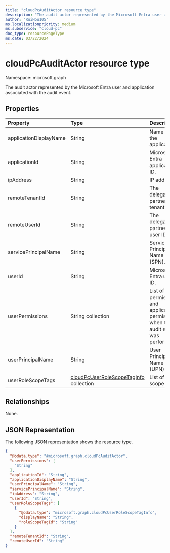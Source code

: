 ```yaml
---
title: "cloudPcAuditActor resource type"
description: "The audit actor represented by the Microsoft Entra user and application associated with the audit event."
author: "RuiHou105"
ms.localizationpriority: medium
ms.subservice: "cloud-pc"
doc_type: resourcePageType
ms.date: 03/22/2024
---
```


# cloudPcAuditActor resource type

Namespace: microsoft.graph

The audit actor represented by the Microsoft Entra user and application associated with the audit event.

## Properties

|Property|Type|Description|
|:---|:---|:---|
|applicationDisplayName|String|Name of the application.|
|applicationId|String|Microsoft Entra application ID.|
|ipAddress|String|IP address.|
|remoteTenantId|String|The delegated partner tenant ID.|
|remoteUserId|String|The delegated partner user ID.|
|servicePrincipalName|String|Service Principal Name (SPN).|
|userId|String|Microsoft Entra user ID.|
|userPermissions|String collection|List of user permissions and application permissions when the audit event was performed.|
|userPrincipalName|String|User Principal Name (UPN).|
|userRoleScopeTags|[cloudPcUserRoleScopeTagInfo](../resources/cloudpcuserrolescopetaginfo.md) collection|List of role scope tags.|

## Relationships

None.

## JSON Representation

The following JSON representation shows the resource type.
<!-- {
  "blockType": "resource",
  "@odata.type": "microsoft.graph.cloudPcAuditActor"
}
-->

``` json
{
  "@odata.type": "#microsoft.graph.cloudPcAuditActor",
  "userPermissions": [
    "String"
  ],
  "applicationId": "String",
  "applicationDisplayName": "String",
  "userPrincipalName": "String",
  "servicePrincipalName": "String",
  "ipAddress": "String",
  "userId": "String",
  "userRoleScopeTags": [
    {
      "@odata.type": "microsoft.graph.cloudPcUserRoleScopeTagInfo",
      "displayName": "String",
      "roleScopeTagId": "String"
    }
  ],
  "remoteTenantId": "String",
  "remoteUserId": "String"
}
```
